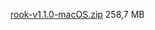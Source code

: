 [rook-v1.1.0-macOS.zip](https://mega.nz/file/rUEwlaRC#FG0-R9JO1_oVNA5l9ljWVDQQQ0yV7-Uf-yE7hhRKeLk) 258,7 MB
